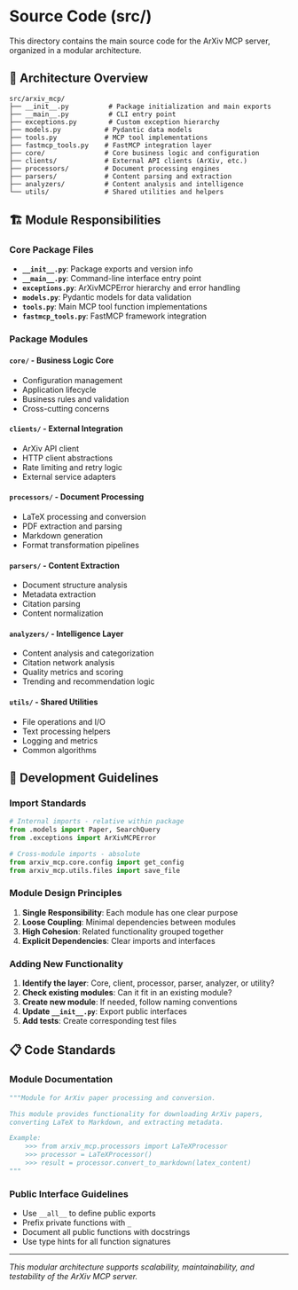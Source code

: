 # Source Code (src/)

This directory contains the main source code for the ArXiv MCP server, organized in a modular architecture.

## 📁 Architecture Overview

```
src/arxiv_mcp/
├── __init__.py          # Package initialization and main exports
├── __main__.py          # CLI entry point  
├── exceptions.py        # Custom exception hierarchy
├── models.py           # Pydantic data models
├── tools.py            # MCP tool implementations
├── fastmcp_tools.py    # FastMCP integration layer
├── core/               # Core business logic and configuration
├── clients/            # External API clients (ArXiv, etc.)
├── processors/         # Document processing engines
├── parsers/            # Content parsing and extraction
├── analyzers/          # Content analysis and intelligence
└── utils/              # Shared utilities and helpers
```

## 🏗️ Module Responsibilities

### Core Package Files

- **`__init__.py`**: Package exports and version info
- **`__main__.py`**: Command-line interface entry point
- **`exceptions.py`**: ArXivMCPError hierarchy and error handling
- **`models.py`**: Pydantic models for data validation
- **`tools.py`**: Main MCP tool function implementations
- **`fastmcp_tools.py`**: FastMCP framework integration

### Package Modules

#### `core/` - Business Logic Core

- Configuration management
- Application lifecycle
- Business rules and validation
- Cross-cutting concerns

#### `clients/` - External Integration  

- ArXiv API client
- HTTP client abstractions
- Rate limiting and retry logic
- External service adapters

#### `processors/` - Document Processing

- LaTeX processing and conversion
- PDF extraction and parsing
- Markdown generation
- Format transformation pipelines

#### `parsers/` - Content Extraction

- Document structure analysis  
- Metadata extraction
- Citation parsing
- Content normalization

#### `analyzers/` - Intelligence Layer

- Content analysis and categorization
- Citation network analysis
- Quality metrics and scoring
- Trending and recommendation logic

#### `utils/` - Shared Utilities

- File operations and I/O
- Text processing helpers
- Logging and metrics
- Common algorithms

## 🔧 Development Guidelines

### Import Standards

```python
# Internal imports - relative within package
from .models import Paper, SearchQuery
from .exceptions import ArXivMCPError

# Cross-module imports - absolute
from arxiv_mcp.core.config import get_config
from arxiv_mcp.utils.files import save_file
```

### Module Design Principles

1. **Single Responsibility**: Each module has one clear purpose
2. **Loose Coupling**: Minimal dependencies between modules  
3. **High Cohesion**: Related functionality grouped together
4. **Explicit Dependencies**: Clear imports and interfaces

### Adding New Functionality

1. **Identify the layer**: Core, client, processor, parser, analyzer, or utility?
2. **Check existing modules**: Can it fit in an existing module?
3. **Create new module**: If needed, follow naming conventions
4. **Update `__init__.py`**: Export public interfaces
5. **Add tests**: Create corresponding test files

## 📋 Code Standards

### Module Documentation

```python
"""Module for ArXiv paper processing and conversion.

This module provides functionality for downloading ArXiv papers,
converting LaTeX to Markdown, and extracting metadata.

Example:
    >>> from arxiv_mcp.processors import LaTeXProcessor
    >>> processor = LaTeXProcessor()
    >>> result = processor.convert_to_markdown(latex_content)
"""
```

### Public Interface Guidelines

- Use `__all__` to define public exports
- Prefix private functions with `_`
- Document all public functions with docstrings
- Use type hints for all function signatures

---

*This modular architecture supports scalability, maintainability, and testability of the ArXiv MCP server.*
